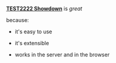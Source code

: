 [**TEST2222 Showdown**](http://www.showdownjs.com) is *great*

because:

- it\'s easy to use
  
- it\'s extensible
  
- works in the server and in the browser